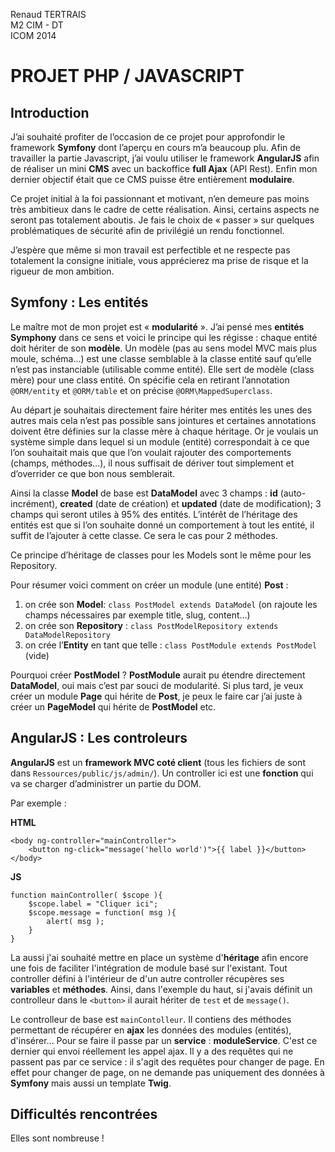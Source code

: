 Renaud TERTRAIS  
M2 CIM - DT  
ICOM 2014  

# PROJET PHP / JAVASCRIPT


## Introduction

J’ai souhaité profiter de l’occasion de ce projet pour approfondir le framework **Symfony** dont l’aperçu en cours m’a beaucoup plu. Afin de travailler la partie Javascript, j’ai voulu utiliser le framework **AngularJS** afin de réaliser un mini **CMS** avec un backoffice **full Ajax** (API Rest). Enfin mon dernier objectif était que ce CMS puisse être entièrement **modulaire**.

Ce projet initial à la foi passionnant et motivant, n’en demeure pas moins très ambitieux dans le cadre de cette réalisation. Ainsi, certains aspects ne seront pas totalement aboutis. Je fais le choix de « passer » sur quelques problématiques de sécurité afin de privilégié un rendu fonctionnel.

J’espère que même si mon travail est perfectible et ne respecte pas totalement la consigne initiale, vous apprécierez ma prise de risque et la rigueur de mon ambition.

## Symfony : Les entités

Le maître mot de mon projet est « **modularité** ». J’ai pensé mes **entités Symphony** dans ce sens et voici le principe qui les régisse : chaque entité doit hériter de son **modèle**. Un modèle (pas au sens model MVC mais plus moule, schéma...) est une classe semblable à la classe entité sauf qu’elle n’est pas instanciable (utilisable comme entité). Elle sert de modèle (class mère) pour une class entité. On spécifie cela en retirant l’annotation `@ORM/entity` et `@ORM/table` et on précise `@ORM\MappedSuperclass`. 

Au départ je souhaitais directement faire hériter mes entités les unes des autres mais cela n’est pas possible sans jointures et certaines annotations doivent être définies sur la classe mère à chaque héritage. Or je voulais un système simple dans lequel si un module (entité) correspondait à ce que l’on souhaitait mais que que l’on voulait rajouter des comportements (champs, méthodes…), il nous suffisait de dériver tout simplement et d’overrider ce que bon nous semblerait.

Ainsi la classe **Model** de base est **DataModel** avec 3 champs : **id** (auto-incrément), **created** (date de création) et **updated** (date de modification); 3 champs qui seront utiles à 95% des entités. L’intérêt de l’héritage des entités est que si l’on souhaite donné un comportement à tout les entité, il suffit de l’ajouter à cette classe. Ce sera le cas pour 2 méthodes.

Ce principe d’héritage de classes pour les Models sont le même pour les Repository.

Pour résumer voici comment on créer un module (une entité) **Post** :

1. on crée son **Model**: `class PostModel extends DataModel` (on rajoute les champs nécessaires par exemple title, slug, content…)
2. on crée son **Repository** : `class PostModelRepository extends DataModelRepository`
3. on crée l’**Entity** en tant que telle : `class PostModule extends PostModel` (vide)

Pourquoi créer **PostModel** ? **PostModule** aurait pu étendre directement **DataModel**, oui mais c’est par souci de modularité. Si plus tard, je veux créer un module **Page** qui hérite de **Post**, je peux le faire car j’ai juste à créer un **PageModel** qui hérite de **PostModel** etc.

## AngularJS : Les controleurs

**AngularJS** est un **framework MVC coté client** (tous les fichiers de sont dans `Ressources/public/js/admin/`). Un controller ici est une **fonction** qui va se charger d’administrer un partie du DOM. 

Par exemple : 

**HTML**
```
<body ng-controller="mainController">
    <button ng-click="message('hello world')">{{ label }}</button>
</body>
```

**JS**
```
function mainController( $scope ){
    $scope.label = "Cliquer ici";
    $scope.message = function( msg ){
        alert( msg );
    }
}
```

La aussi j'ai souhaité mettre en place un système d'**héritage** afin encore une fois de faciliter l'intégration de module basé sur l'existant. Tout controller défini à l'intérieur de d'un autre controller récupères ses **variables** et **méthodes**. Ainsi, dans l'exemple du haut, si j'avais définit un controlleur dans le `<button>` il aurait hériter de `test` et de `message()`.

Le controlleur de base est `mainContolleur`. Il contiens des méthodes permettant de récupérer en **ajax** les données des modules (entités), d'insérer... Pour se faire il passe par un **service** : **moduleService**. C'est ce dernier qui envoi réellement les appel ajax. Il y a des requêtes qui ne passent pas par ce service : il s'agit des requêtes pour changer de page. En effet pour changer de page, on ne demande pas uniquement des données à **Symfony** mais aussi un template **Twig**.


## Difficultés rencontrées
Elles sont nombreuse !
